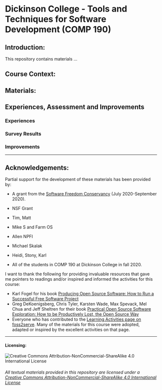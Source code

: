 # Dickinson College - Tools and Techniques for Software Development (COMP 190)

## Introduction:

This repository contains materials ...


## Course Context:

## Materials:

## Experiences, Assessment and Improvements

### Experiences

### Survey Results

### Improvements

---
## Acknowledgements:

Partial support for the development of these materials has been provided by:
* A grant from the [Software Freedom Conservancy](https://sfconservancy.org/) (July 2020-September 2020).
* NSF Grant

* Tim, Matt
* Mike S and Farm OS
* Allen NPFI
* Michael Skalak
* Heidi, Stony, Karl

* All of the students in COMP 190 at Dickinson College in fall 2020.

I want to thank the following for providing invaluable resources that gave me  pointers to readings and/or inspired and informed the activities for this course:
* Karl Fogel for his book [Producing Open Source Software: How to Run a Successful Free Software Project](https://producingoss.com/en/index.html)
* Greg DeKoenigsberg, Chris Tyler, Karsten Wade, Max Spevack, Mel Chua and Jeff Sheltren for their book [Practical Open Source Software Exploration: How to be Productively Lost, the Open Source Way](https://quaid.fedorapeople.org/TOS/Practical_Open_Source_Software_Exploration/html/index.html)
* Everyone who has contributed to the  [Learning Activities page on foss2serve](http://foss2serve.org/index.php/Category:Learning_Activity). Many of the materials for this course were adopted, adapted or inspired by the excellent activities on that page.

---
#### Licensing:

![Creative Commons Attribution-NonCommercial-ShareAlike 4.0 International License](https://i.creativecommons.org/l/by-nc-sa/4.0/88x31.png "Creative Commons Attribution-NonCommercial-ShareAlike 4.0 International License")
###### All textual materials provided in this repository are licensed under a [Creative Commons Attribution-NonCommercial-ShareAlike 4.0 International License](http://creativecommons.org/licenses/by-nc/4.0/)
